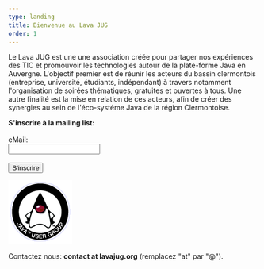 ```yaml
---
type: landing
title: Bienvenue au Lava JUG
order: 1
---
```


Le Lava JUG est une une association créée pour partager nos expériences des TIC et promouvoir les technologies autour de la plate-forme Java en Auvergne.
L'objectif premier est de réunir les acteurs du bassin clermontois (entreprise, université, étudiants, indépendant) à travers notamment l'organisation de soirées thématiques,
gratuites et ouvertes à tous. Une autre finalité est la mise en relation de ces acteurs, afin de créer des synergies au sein de l'éco-systéme Java de la région Clermontoise.

<div class="ml">
      <strong>S'inscrire à la mailing list:</strong>
      <br/><br/>
      <form action="https://groups.google.com/group/lava-jug/boxsubscribe">
        <label for="email">eMail: </label>
        <br/>
        <input name="email" id="email" type="text"/>
        <br/><br/>
        <input name="sub" type="submit" class="btn btn-default" value="S'inscrire"/>
      </form>
</div>

<p class="center"><img src="/assets/images/jug.png" alt="jug.png"></p>

<p class="center">Contactez nous: <strong>contact at lavajug.org</strong> (remplacez "at" par "@").</p>

